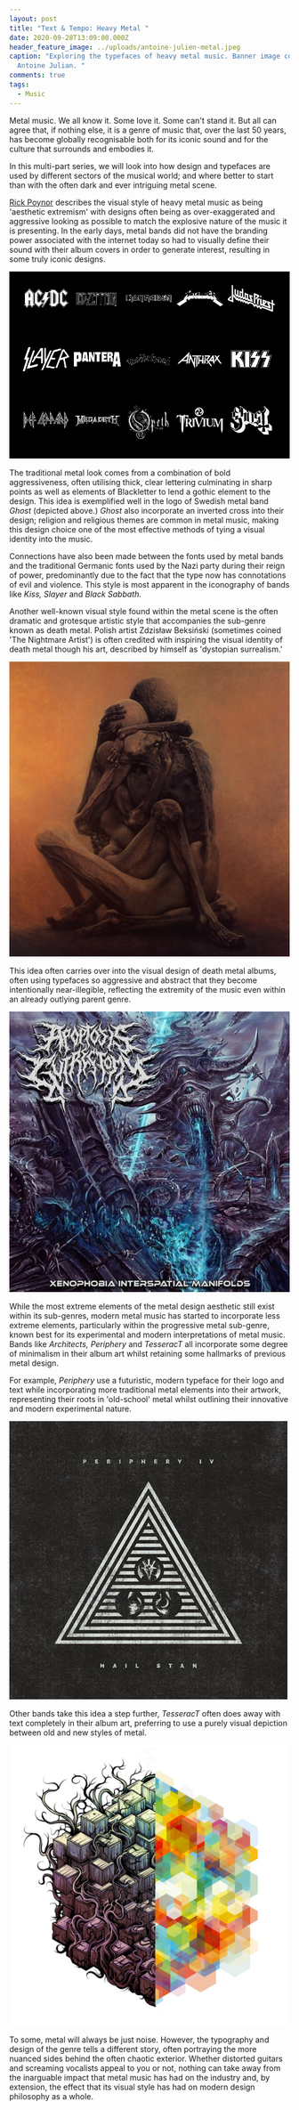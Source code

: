 ```yaml
---
layout: post
title: "Text & Tempo: Heavy Metal "
date: 2020-09-28T13:09:00.000Z
header_feature_image: ../uploads/antoine-julien-metal.jpeg
caption: "Exploring the typefaces of heavy metal music. Banner image courtesy of
  Antoine Julian. "
comments: true
tags:
  - Music
---
```

Metal music. We all know it. Some love it. Some can't stand it. But all can agree that, if nothing else, it is a genre of music that, over the last 50 years, has become globally recognisable both for its iconic sound and for the culture that surrounds and embodies it. 

In this multi-part series, we will look into how design and typefaces are used by different sectors of the musical world; and where better to start than with the often dark and ever intriguing metal scene.

[Rick Poynor](https://designobserver.com/feature/from-the-archive-graphic-metallica/34488) describes the visual style of heavy metal music as being 'aesthetic extremism' with designs often being as over-exaggerated and aggressive looking as possible to match the explosive nature of the music it is presenting. In the early days, metal bands did not have the branding power associated with the internet today so had to visually define their sound with their album covers in order to generate interest, resulting in some truly iconic designs. 

![Logos from some of the most prolific metal bands in history. Image courtesy of Rachel Alexander of JUMP Branding Agency. ](../uploads/metal-typographica-blog-image-02.jpg "Logos from some of the most prolific metal bands in history. Image courtesy of Rachel Alexander of JUMP Branding Agency. ")

The traditional metal look comes from a combination of bold aggressiveness, often utilising thick, clear lettering culminating in sharp points as well as elements of Blackletter to lend a gothic element to the design. This idea is exemplified well in the logo of Swedish metal band *Ghost* (depicted above.) *Ghost* also incorporate an inverted cross into their design; religion and religious themes are common in metal music, making this design choice one of the most effective methods of tying a visual identity into the music. 

Connections have also been made between the fonts used by metal bands and the traditional Germanic fonts used by the Nazi party during their reign of power, predominantly due to the fact that the type now has connotations of evil and violence. This style is most apparent in the iconography of bands like *Kiss, Slayer* and *Black Sabbath.* 

Another well-known visual style found within the metal scene is the often dramatic and grotesque artistic style that accompanies the sub-genre known as death metal. Polish artist Zdzisław Beksiński (sometimes coined 'The Nightmare Artist') is often credited with inspiring the visual identity of death metal though his art, described by himself as 'dystopian surrealism.' 

![An example of Beksiński's artwork. ](../uploads/untitled_painting_by_zdzislaw_beksinski_1984.jpg "An example of Beksiński's artwork. ")

This idea often carries over into the visual design of death metal albums, often using typefaces so aggressive and abstract that they become intentionally near-illegible, reflecting the extremity of the music even within an already outlying parent genre. 

![Album art from death metal band Apoptosis Gutrectomy. ](../uploads/death.jpg "Album art from death metal band Apoptosis Gutrectomy. ")

While the most extreme elements of the metal design aesthetic still exist within its sub-genres, modern metal music has started to incorporate less extreme elements, particularly within the progressive metal sub-genre, known best for its experimental and modern interpretations of metal music. Bands like *Architects, Periphery* and *TesseracT* all incorporate some degree of minimalism in their album art whilst retaining some hallmarks of previous metal design. 

For example, *Periphery* use a futuristic, modern typeface for their logo and text while incorporating more traditional metal elements into their artwork, representing their roots in 'old-school' metal whilst outlining their innovative and modern experimental nature. 

![Album art for Hail Stan by Periphery. ](../uploads/perp.jpg "Album art for Hail Stan by Periphery. ")

Other bands take this idea a step further, *TesseracT* often does away with text completely in their album art, preferring to use a purely visual depiction between old and new styles of metal. 

![Album art for Kscope by TesseracT.](../uploads/tesseract-polaris-errai.jpg "Album art for Kscope by TesseracT.")

To some, metal will always be just noise. However, the typography and design of the genre tells a different story, often portraying the more nuanced sides behind the often chaotic exterior. Whether distorted guitars and screaming vocalists appeal to you or not, nothing can take away from the inarguable impact that metal music has had on the industry and, by extension, the effect that its visual style has had on modern design philosophy as a whole.